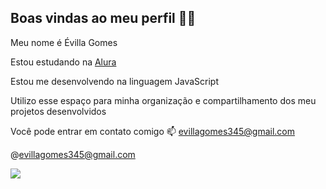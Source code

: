 ## Boas vindas ao meu perfil 💙💙
Meu nome é Évilla Gomes

Estou estudando na [Alura](https://www.alura.com.br)

Estou me desenvolvendo na linguagem JavaScript

Utilizo esse espaço para minha organização e compartilhamento dos meu projetos desenvolvidos 

Você pode entrar em contato comigo 📫
evillagomes345@gmail.com

@evillagomes345@gmail.com 

![](https://media.tenor.com/fwSmRdrA51UAAAAM/anger-inside-out.gif
)
